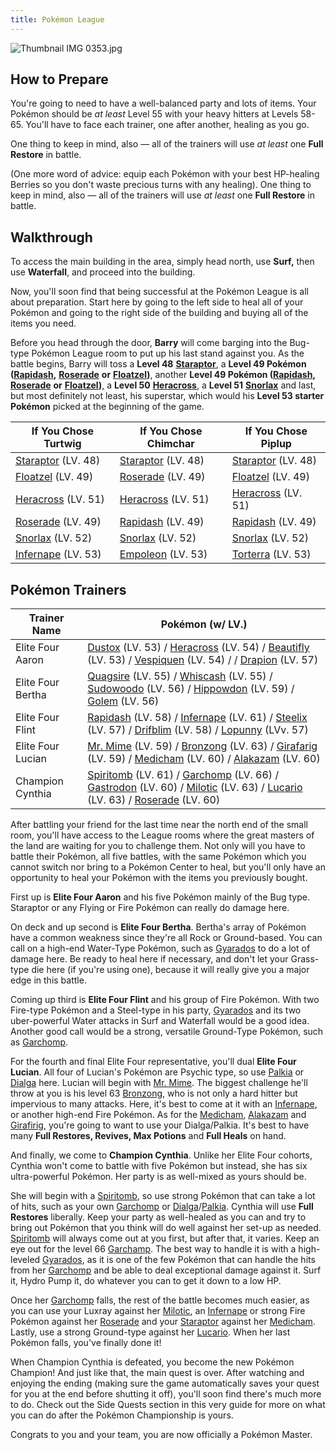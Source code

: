 ```yaml
---
title: Pokémon League
---
```


![Thumbnail IMG 0353.jpg](https://oyster.ignimgs.com/mediawiki/apis.ign.com/pokemon-diamond-version/b/bd/Thumbnail_IMG_0353.jpg?width=640)

## How to Prepare

You're going to need to have a well-balanced party and lots of items. Your Pokémon should be _at least_ Level 55 with your heavy hitters at Levels 58-65. You'll have to face each trainer, one after another, healing as you go.

One thing to keep in mind, also — all of the trainers will use _at least_ one **Full Restore** in battle.

(One more word of advice: equip each Pokémon with your best HP-healing Berries so you don't waste precious turns with any healing). One thing to keep in mind, also — all of the trainers will use _at least_ one **Full Restore** in battle.

## Walkthrough

To access the main building in the area, simply head north, use **Surf,** then use **Waterfall**, and proceed into the building.

Now, you'll soon find that being successful at the Pokémon League is all about preparation. Start here by going to the left side to heal all of your Pokémon and going to the right side of the building and buying all of the items you need.

Before you head through the door, **Barry** will come barging into the Bug-type Pokémon League room to put up his last stand against you. As the battle begins, Barry will toss a **Level 48** [**Staraptor**](/wikis/pokemon-diamond-version/Staraptor "Staraptor"), a **Level 49 Pokémon (**[**Rapidash**](/wikis/pokemon-diamond-version/Rapidash "Rapidash")**,** [**Roserade**](/wikis/pokemon-diamond-version/Roserade "Roserade") **or** [**Floatzel**](/wikis/pokemon-diamond-version/Floatzel "Floatzel")**)**, another **Level 49 Pokémon (**[**Rapidash**](/wikis/pokemon-diamond-version/Rapidash "Rapidash")**,** [**Roserade**](/wikis/pokemon-diamond-version/Roserade "Roserade") **or** [**Floatzel**](/wikis/pokemon-diamond-version/Floatzel "Floatzel")**)**, a **Level 50** [**Heracross**](/wikis/pokemon-diamond-version/Heracross "Heracross"), a **Level 51** [**Snorlax**](/wikis/pokemon-diamond-version/Snorlax "Snorlax") and last, but most definitely not least, his superstar, which would his **Level 53 starter Pokémon** picked at the beginning of the game.

| If You Chose Turtwig                                                       | If You Chose Chimchar                                                      | If You Chose Piplup                                                        |
| -------------------------------------------------------------------------- | -------------------------------------------------------------------------- | -------------------------------------------------------------------------- |
| [Staraptor](/wikis/pokemon-diamond-version/Staraptor "Staraptor") (LV. 48) | [Staraptor](/wikis/pokemon-diamond-version/Staraptor "Staraptor") (LV. 48) | [Staraptor](/wikis/pokemon-diamond-version/Staraptor "Staraptor") (LV. 48) |
| [Floatzel](/wikis/pokemon-diamond-version/Floatzel "Floatzel") (LV. 49)    | [Roserade](/wikis/pokemon-diamond-version/Roserade "Roserade") (LV. 49)    | [Floatzel](/wikis/pokemon-diamond-version/Floatzel "Floatzel") (LV. 49)    |
| [Heracross](/wikis/pokemon-diamond-version/Heracross "Heracross") (LV. 51) | [Heracross](/wikis/pokemon-diamond-version/Heracross "Heracross") (LV. 51) | [Heracross](/wikis/pokemon-diamond-version/Heracross "Heracross") (LV. 51) |
| [Roserade](/wikis/pokemon-diamond-version/Roserade "Roserade") (LV. 49)    | [Rapidash](/wikis/pokemon-diamond-version/Rapidash "Rapidash") (LV. 49)    | [Rapidash](/wikis/pokemon-diamond-version/Rapidash "Rapidash") (LV. 49)    |
| [Snorlax](/wikis/pokemon-diamond-version/Snorlax "Snorlax") (LV. 52)       | [Snorlax](/wikis/pokemon-diamond-version/Snorlax "Snorlax") (LV. 52)       | [Snorlax](/wikis/pokemon-diamond-version/Snorlax "Snorlax") (LV. 52)       |
| [Infernape](/wikis/pokemon-diamond-version/Infernape "Infernape") (LV. 53) | [Empoleon](/wikis/pokemon-diamond-version/Empoleon "Empoleon") (LV. 53)    | [Torterra](/wikis/pokemon-diamond-version/Torterra "Torterra") (LV. 53)    |

## Pokémon Trainers

<table>
    <thead>
        <tr>
            <th><strong>Trainer Name</strong></th>
            <th><strong>Pokémon (w/ LV.)</strong></th>
        </tr>
    </thead>
    <tbody>
        <tr>
            <td>Elite Four Aaron</td>
            <td><a href="/wikis/pokemon-diamond-version/Dustox" title="Dustox">Dustox</a> (LV. 53) / <a href="/wikis/pokemon-diamond-version/Heracross" title="Heracross">Heracross</a> (LV. 54) / <a href="/wikis/pokemon-diamond-version/Beautifly" title="Beautifly">Beautifly</a> (LV. 53) / <a href="/wikis/pokemon-diamond-version/Vespiquen" title="Vespiquen">Vespiquen</a> (LV. 54) / / <a href="/wikis/pokemon-diamond-version/Drapion" title="Drapion">Drapion</a> (LV. 57)</td>
        </tr>
        <tr>
            <td>Elite Four Bertha</td>
            <td><a href="/wikis/pokemon-diamond-version/Quagsire" title="Quagsire">Quagsire</a> (LV. 55) / <a href="/wikis/pokemon-diamond-version/Whiscash" title="Whiscash">Whiscash</a> (LV. 55) / <a href="/wikis/pokemon-diamond-version/Sudowoodo" title="Sudowoodo">Sudowoodo</a> (LV. 56) / <a href="/wikis/pokemon-diamond-version/Hippowdon" title="Hippowdon">Hippowdon</a> (LV. 59) / <a href="/wikis/pokemon-diamond-version/Golem" title="Golem">Golem</a> (LV. 56)</td>
        </tr>
        <tr>
            <td>Elite Four Flint</td>
            <td><a href="/wikis/pokemon-diamond-version/Rapidash" title="Rapidash">Rapidash</a> (LV. 58) / <a href="/wikis/pokemon-diamond-version/Infernape" title="Infernape">Infernape</a> (LV. 61) / <a href="/wikis/pokemon-diamond-version/Steelix" title="Steelix">Steelix</a> (LV. 57) / <a href="/wikis/pokemon-diamond-version/Drifblim" title="Drifblim">Drifblim</a> (LV. 58) / <a href="/wikis/pokemon-diamond-version/Lopunny" title="Lopunny">Lopunny</a> (LVv. 57)</td>
        </tr>
        <tr>
            <td>Elite Four Lucian</td>
            <td><a href="/wikis/pokemon-diamond-version/Mr._Mime" title="Mr. Mime">Mr. Mime</a> (LV. 59) / <a href="/wikis/pokemon-diamond-version/Bronzong" title="Bronzong">Bronzong</a> (LV. 63) / <a href="/wikis/pokemon-diamond-version/Girafarig" title="Girafarig">Girafarig</a> (LV. 59) / <a href="/wikis/pokemon-diamond-version/Medicham" title="Medicham">Medicham</a> (LV. 60) / <a href="/wikis/pokemon-diamond-version/Alakazam" title="Alakazam">Alakazam</a> (LV. 60)</td>
        </tr>
        <tr>
            <td>Champion Cynthia</td>
            <td><a href="/wikis/pokemon-diamond-version/Spiritomb" title="Spiritomb">Spiritomb</a> (LV. 61) / <a href="/wikis/pokemon-diamond-version/Garchomp" title="Garchomp">Garchomp</a> (LV. 66) / <a href="/wikis/pokemon-diamond-version/Gastrodon" title="Gastrodon">Gastrodon</a> (LV. 60) / <a href="/wikis/pokemon-diamond-version/Milotic" title="Milotic">Milotic</a> (LV. 63) / <a href="/wikis/pokemon-diamond-version/Lucario" title="Lucario">Lucario</a> (LV. 63) / <a href="/wikis/pokemon-diamond-version/Roserade" title="Roserade">Roserade</a> (LV. 60)</td>
        </tr>
    </tbody>
</table>

After battling your friend for the last time near the north end of the small room, you'll have access to the League rooms where the great masters of the land are waiting for you to challenge them. Not only will you have to battle their Pokémon, all five battles, with the same Pokémon which you cannot switch nor bring to a Pokémon Center to heal, but you'll only have an opportunity to heal your Pokémon with the items you previously bought.

First up is **Elite Four Aaron** and his five Pokémon mainly of the Bug type. Staraptor or any Flying or Fire Pokémon can really do damage here.

On deck and up second is **Elite Four Bertha**. Bertha's array of Pokémon have a common weakness since they're all Rock or Ground-based. You can call on a high-end Water-Type Pokémon, such as [Gyarados](/wikis/pokemon-diamond-version/Gyarados "Gyarados") to do a lot of damage here. Be ready to heal here if necessary, and don't let your Grass-type die here (if you're using one), because it will really give you a major edge in this battle.

Coming up third is **Elite Four Flint** and his group of Fire Pokémon. With two Fire-type Pokémon and a Steel-type in his party, [Gyarados](/wikis/pokemon-diamond-version/Gyarados "Gyarados") and its two uber-powerful Water attacks in Surf and Waterfall would be a good idea. Another good call would be a strong, versatile Ground-Type Pokémon, such as [Garchomp](/wikis/pokemon-diamond-version/Garchomp "Garchomp").

For the fourth and final Elite Four representative, you'll dual **Elite Four Lucian**. All four of Lucian's Pokémon are Psychic type, so use [Palkia](/wikis/pokemon-diamond-version/Palkia "Palkia") or [Dialga](/wikis/pokemon-diamond-version/Dialga "Dialga") here. Lucian will begin with [Mr. Mime](/wikis/pokemon-diamond-version/Mr._Mime "Mr. Mime"). The biggest challenge he'll throw at you is his level 63 [Bronzong](/wikis/pokemon-diamond-version/Bronzong "Bronzong"), who is not only a hard hitter but impervious to many attacks. Here, it's best to come at it with an [Infernape](/wikis/pokemon-diamond-version/Infernape "Infernape"), or another high-end Fire Pokémon. As for the [Medicham](/wikis/pokemon-diamond-version/Medicham "Medicham"), [Alakazam](/wikis/pokemon-diamond-version/Alakazam "Alakazam") and [Girafirig](/wikis/pokemon-diamond-version/Girafirig "Girafirig (page does not exist)"), you're going to want to use your Dialga/Palkia. It's best to have many **Full Restores, Revives, Max Potions** and **Full Heals** on hand.

And finally, we come to **Champion Cynthia**. Unlike her Elite Four cohorts, Cynthia won't come to battle with five Pokémon but instead, she has six ultra-powerful Pokémon. Her party is as well-mixed as yours should be.

She will begin with a [Spiritomb](/wikis/pokemon-diamond-version/Spiritomb "Spiritomb"), so use strong Pokémon that can take a lot of hits, such as your own [Garchomp](/wikis/pokemon-diamond-version/Garchomp "Garchomp") or [Dialga](/wikis/pokemon-diamond-version/Dialga "Dialga")/[Palkia](/wikis/pokemon-diamond-version/Palkia "Palkia"). Cynthia will use **Full Restores** liberally. Keep your party as well-healed as you can and try to bring out Pokémon that you think will do well against her set-up as needed. [Spiritomb](/wikis/pokemon-diamond-version/Spiritomb "Spiritomb") will always come out at you first, but after that, it varies. Keep an eye out for the level 66 [Garchamp](/wikis/pokemon-diamond-version/Garchamp "Garchamp (page does not exist)"). The best way to handle it is with a high-leveled [Gyarados](/wikis/pokemon-diamond-version/Gyarados "Gyarados"), as it is one of the few Pokémon that can handle the hits from her [Garchomp](/wikis/pokemon-diamond-version/Garchomp "Garchomp") and be able to deal exceptional damage against it. Surf it, Hydro Pump it, do whatever you can to get it down to a low HP.

Once her [Garchomp](/wikis/pokemon-diamond-version/Garchomp "Garchomp") falls, the rest of the battle becomes much easier, as you can use your Luxray against her [Milotic](/wikis/pokemon-diamond-version/Milotic "Milotic"), an [Infernape](/wikis/pokemon-diamond-version/Infernape "Infernape") or strong Fire Pokémon against her [Roserade](/wikis/pokemon-diamond-version/Roserade "Roserade") and your [Staraptor](/wikis/pokemon-diamond-version/Staraptor "Staraptor") against her [Medicham](/wikis/pokemon-diamond-version/Medicham "Medicham"). Lastly, use a strong Ground-type against her [Lucario](/wikis/pokemon-diamond-version/Lucario "Lucario"). When her last Pokémon falls, you've finally done it!

When Champion Cynthia is defeated, you become the new Pokémon Champion! And just like that, the main quest is over. After watching and enjoying the ending (making sure the game automatically saves your quest for you at the end before shutting it off), you'll soon find there's much more to do. Check out the Side Quests section in this very guide for more on what you can do after the Pokémon Championship is yours.

Congrats to you and your team, you are now officially a Pokémon Master.
